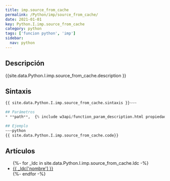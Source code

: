 ```yaml
---
title: imp.source_from_cache
permalink: /Python/imp/source_from_cache/
date: 2021-01-01
key: Python.I.imp.source_from_cache
category: python
tags: ['funcion python', 'imp']
sidebar: 
  nav: python
---
```


## Descripción
{{site.data.Python.I.imp.source_from_cache.description }}

## Sintaxis
~~~python
{{ site.data.Python.I.imp.source_from_cache.sintaxis }}~~~

## Parámetros
* **path**,  {% include w3api/function_param_description.html propiedad=site.data.Python.I.imp.source_from_cache valor="path" %}

## Ejemplo
~~~python
{{ site.data.Python.I.imp.source_from_cache.code}}
~~~

## Artículos
<ul>
{%- for _ldc in site.data.Python.I.imp.source_from_cache.ldc -%}
   <li>
       <a href="{{_ldc['url'] }}">{{ _ldc['nombre'] }}</a>
   </li>
{%- endfor -%}
</ul>
